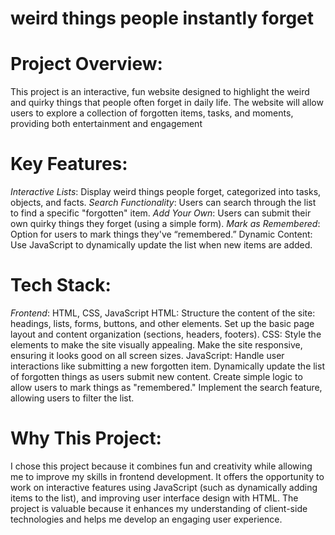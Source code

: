# weird things people instantly forget

# Project Overview:
This project is an interactive, fun website designed to highlight the weird and quirky things that people often forget in daily life. 
The website will allow users to explore a collection of forgotten items, tasks, and moments, providing both entertainment and engagement

# Key Features:
*Interactive Lists*: Display weird things people forget, categorized into tasks, objects, and facts.
*Search Functionality*: Users can search through the list to find a specific "forgotten" item.
*Add Your Own*: Users can submit their own quirky things they forget (using a simple form).
*Mark as Remembered*: Option for users to mark things they've “remembered.”
Dynamic Content: Use JavaScript to dynamically update the list when new items are added.

# Tech Stack:
*Frontend*: HTML, CSS, JavaScript 
HTML:
Structure the content of the site: headings, lists, forms, buttons, and other elements.
Set up the basic page layout and content organization (sections, headers, footers).
CSS:
Style the elements to make the site visually appealing.
Make the site responsive, ensuring it looks good on all screen sizes.
JavaScript:
Handle user interactions like submitting a new forgotten item.
Dynamically update the list of forgotten things as users submit new content.
Create simple logic to allow users to mark things as "remembered."
Implement the search feature, allowing users to filter the list.

# Why This Project:
I chose this project because it combines fun and creativity while allowing me to improve my skills in frontend development.
 It offers the opportunity to work on interactive features using JavaScript (such as dynamically adding items to the list), 
 and improving user interface design with HTML. The project is valuable because it enhances my understanding of client-side technologies and
  helps me develop an engaging user experience.

